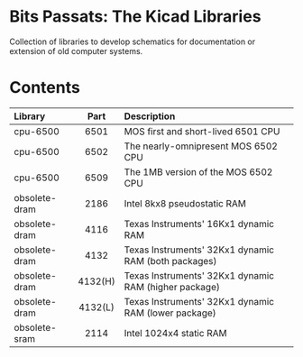 # Bits Passats: The Kicad Libraries
 Collection of libraries to develop schematics for documentation or extension of old computer systems.

# Contents

| Library       | Part  | Description                                              |
| :------------ | :---: | :------------------------------------------------------- |
| cpu-6500      |  6501 | MOS first and short-lived 6501 CPU                       |
| cpu-6500      |  6502 | The nearly-omnipresent MOS 6502 CPU                      |
| cpu-6500      |  6509 | The 1MB version of the MOS 6502 CPU                      |
| obsolete-dram |  2186 | Intel 8kx8 pseudostatic RAM                              |
| obsolete-dram |  4116 | Texas Instruments' 16Kx1 dynamic RAM                     |
| obsolete-dram |  4132 | Texas Instruments' 32Kx1 dynamic RAM (both packages)     |
| obsolete-dram |  4132(H) | Texas Instruments' 32Kx1 dynamic RAM (higher package) |
| obsolete-dram |  4132(L) | Texas Instruments' 32Kx1 dynamic RAM (lower package)  |
| obsolete-sram |  2114 | Intel 1024x4 static RAM                                  |
